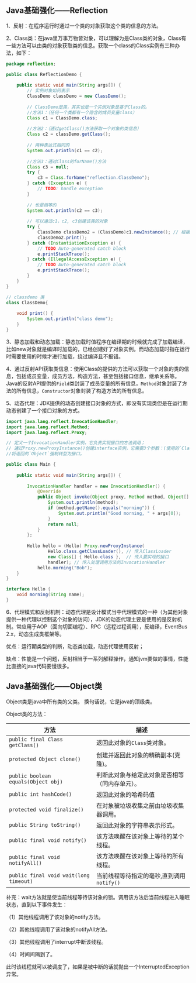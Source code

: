 ## Java基础强化——Reflection

1、反射：在程序运行时通过一个类的对象获取这个类的信息的方法。

2、Class类：在java里万事万物皆对象，可以理解为是Class类的对象，Class有一些方法可以由类的对象获取类的信息。获取一个class的Class实例有三种办法，如下：

```java
package reflection;

public class ReflectionDemo {
	
	public static void main(String args[]) {
		// 实例对象如何表示
		ClassDemo classDemo = new ClassDemo();
	
		// ClassDemo是类，其实也是一个实例对象是基于Class的。
		//方法1：（任何一个类都有一个隐含的成员变量class）
		Class c1 = ClassDemo.class; 
		
		//方法2：（通过getClass()方法获取一个对象的类信息）
		Class c2 = classDemo.getClass(); 
		
		// 两种表达式相同的
		System.out.println(c1 == c2);
		
		//方法3：通过Class的forName()方法
		Class c3 = null;
		try {
			c3 = Class.forName("reflection.ClassDemo");
		} catch (Exception e) {
			// TODO: handle exception
		}
		
		// 也是相等的
		System.out.println(c2 == c3);
		
		// 可以通过c1，c2, c3创建该类的对象
		try {
			ClassDemo classDemo2 = (ClassDemo)c1.newInstance(); // 根据实际情况进行强制类型转换
			classDemo2.print();
		} catch (InstantiationException e) {
			// TODO Auto-generated catch block
			e.printStackTrace();
		} catch (IllegalAccessException e) {
			// TODO Auto-generated catch block
			e.printStackTrace();
		}	
	}
}

// classdemo 类
class ClassDemo{
	
	void print() {
		System.out.println("class demo");
	}	
}
```

3、静态加载和动态加载：静态加载时值程序在编译期的时候就完成了加载编译，比如new对象就是编译时加载的，已经创建好了对象实例。而动态加载时指在运行时需要使用的时候才进行加载，绕过编译且不报错。

4、通过反射API获取类信息：使用Class的提供的方法可以获取一个对象的类的信息，包括成员变量，成员方法，构造方法，甚至包括接口信息，继承关系等。Java的反射API提供的`Field`类封装了成员变量的所有信息，`Method`对象封装了方法的所有信息，`Constructor`对象封装了构造方法的所有信息。

5、动态代理：JDK提供的动态创建接口对象的方式，即没有实现类但是在运行期动态创建了一个接口对象的方式。

```java
import java.lang.reflect.InvocationHandler;
import java.lang.reflect.Method;
import java.lang.reflect.Proxy;

// 定义一个InvocationHandler实例，它负责实现接口的方法调用；
// 通过Proxy.newProxyInstance()创建interface实例，它需要3个参数：(使用的`ClassLoader`；需要实现的接口数组；用来处理接口方法调用的`InvocationHandler`实例。)
//将返回的`Object`强制转型为接口。 

public class Main {
	
	public static void main(String args[]) {
		
		InvocationHandler handler = new InvocationHandler() {
			@Override
			public Object invoke(Object proxy, Method method, Object[] args) throws Throwable {
                System.out.println(method);
                if (method.getName().equals("morning")) {
                    System.out.println("Good morning, " + args[0]);
                }
                return null;
            }	
		};
		
		Hello hello = (Hello) Proxy.newProxyInstance(
	            Hello.class.getClassLoader(), // 传入ClassLoader
	            new Class[] { Hello.class },  // 传入要实现的接口
	            handler); // 传入处理调用方法的InvocationHandler
	        hello.morning("Bob");
	}
}

interface Hello {
    void morning(String name);
}
```

6、代理模式和反射机制：动态代理是设计模式当中代理模式的一种（为其他对象提供一种代理以控制这个对象的访问），JDK的动态代理主要是使用的是反射机制。常应用于AOP（面向切面编程）、RPC（远程过程调用），反编译，EventBus 2.x，动态生成类框架等。

优点：运行期类型的判断，动态类加载，动态代理使用反射；

缺点：性能是一个问题，反射相当于一系列解释操作，通知jvm要做的事情，性能比直接的java代码要慢很多。



## Java基础强化——Object类

Object类是java中所有类的父类。 换句话说，它是java的顶级类。

Object类的方法：

| 方法                                   | 描述                                           |
| -------------------------------------- | ---------------------------------------------- |
| `public final Class getClass()`        | 返回此对象的`Class`类对象。                    |
| `protected Object clone() `            | 创建并返回此对象的精确副本(克隆)。             |
| `public boolean equals(Object obj)`    | 判断此对象与给定此对象是否相等（同内存单元）。 |
| `public int hashCode()`                | 返回此对象的哈希码值                           |
| `protected void finalize()`            | 在对象被垃圾收集之前由垃圾收集器调用。         |
| `public String toString()`             | 返回此对象的字符串表示形式。                   |
| `public final void notify()`           | 该方法唤醒在该对象上等待的某个线程。           |
| `public final void notifyAll()`        | 该方法唤醒在该对象上等待的所有线程。           |
| `public final void wait(long timeout)` | 当前线程等待指定的毫秒,直到调用`notify()`      |

补充：wait方法就是使当前线程等待该对象的锁。调用该方法后当前线程进入睡眠状态，直到以下事件发生：

（1）其他线程调用了该对象的notify方法。

（2）其他线程调用了该对象的notifyAll方法。

（3）其他线程调用了interrupt中断该线程。

（4）时间间隔到了。

此时该线程就可以被调度了，如果是被中断的话就抛出一个InterruptedException异常。

